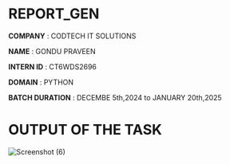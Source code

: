 # REPORT_GEN

**COMPANY** : CODTECH IT SOLUTIONS

**NAME** : GONDU PRAVEEN

**INTERN ID** : CT6WDS2696

**DOMAIN** : PYTHON

**BATCH DURATION** : DECEMBE 5th,2024 to JANUARY 20th,2025

# OUTPUT OF THE TASK

![Screenshot (6)](https://github.com/user-attachments/assets/5cd4509d-edd7-42ab-b6aa-eec20a222381)
